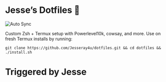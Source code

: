 # Jesse’s Dotfiles 🌌
![Auto Sync](https://github.com/Jesseray4u/dotfiles/actions/workflows/autosync.yml/badge.svg)

Custom Zsh + Termux setup with Powerlevel10k, cowsay, and more.
Use on fresh Termux installs by running:
```
git clone https://github.com/Jesseray4u/dotfiles.git && cd dotfiles && ./install.sh
```

# Triggered by Jesse
